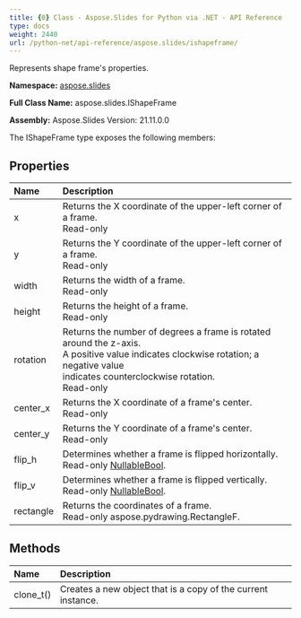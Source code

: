 ```yaml
---
title: {0} Class - Aspose.Slides for Python via .NET - API Reference
type: docs
weight: 2440
url: /python-net/api-reference/aspose.slides/ishapeframe/
---
```


Represents shape frame's properties.

**Namespace:** [aspose.slides](/python-net/api-reference/aspose.slides/)

**Full Class Name:** aspose.slides.IShapeFrame

**Assembly:**  Aspose.Slides Version: 21.11.0.0

The IShapeFrame type exposes the following members:
## **Properties**
|**Name**|**Description**|
| :- | :- |
|x|Returns the X coordinate of the upper-left corner of a frame.<br/>            Read-only|
|y|Returns the Y coordinate of the upper-left corner of a frame.<br/>            Read-only|
|width|Returns the width of a frame.<br/>            Read-only|
|height|Returns the height of a frame.<br/>            Read-only|
|rotation|Returns the number of degrees a frame is rotated around the z-axis.<br/>            A positive value indicates clockwise rotation; a negative value<br/>            indicates counterclockwise rotation.<br/>            Read-only|
|center_x|Returns the X coordinate of a frame's center.<br/>            Read-only|
|center_y|Returns the Y coordinate of a frame's center.<br/>            Read-only|
|flip_h|Determines whether a frame is flipped horizontally.<br/>            Read-only [NullableBool](/python-net/api-reference/aspose.slides/nullablebool/).|
|flip_v|Determines whether a frame is flipped vertically.<br/>            Read-only [NullableBool](/python-net/api-reference/aspose.slides/nullablebool/).|
|rectangle|Returns the coordinates of a frame.<br/>            Read-only aspose.pydrawing.RectangleF.|
## **Methods**
|**Name**|**Description**|
| :- | :- |
|clone_t()|Creates a new object that is a copy of the current instance.|
